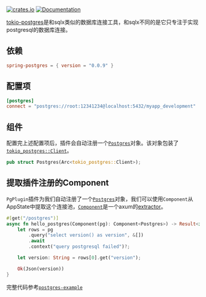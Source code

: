 [![crates.io](https://img.shields.io/crates/v/spring-postgres.svg)](https://crates.io/crates/spring-postgres)
[![Documentation](https://docs.rs/spring-postgres/badge.svg)](https://docs.rs/spring-postgres)

[tokio-postgres](https://github.com/sfackler/rust-postgres)是和sqlx类似的数据库连接工具，和sqlx不同的是它只专注于实现postgresql的数据库连接。

## 依赖

```toml
spring-postgres = { version = "0.0.9" }
```

## 配置项

```toml
[postgres]
connect = "postgres://root:12341234@localhost:5432/myapp_development"  # 要连接的数据库地址
```

## 组件

配置完上述配置项后，插件会自动注册一个[`Postgres`](https://docs.rs/tokio-postgres/latest/tokio_postgres/struct.Client.html)对象。该对象包装了[`tokio_postgres::Client`](https://docs.rs/tokio-postgres/latest/tokio_postgres/struct.Client.html)。

```rust
pub struct Postgres(Arc<tokio_postgres::Client>);
```

## 提取插件注册的Component

`PgPlugin`插件为我们自动注册了一个[`Postgres`](https://docs.rs/tokio-postgres/latest/tokio_postgres/struct.Client.html)对象，我们可以使用`Component`从AppState中提取这个连接池，[`Component`](https://docs.rs/spring-web/latest/spring_web/extractor/struct.Component.html)是一个axum的[extractor](https://docs.rs/axum/latest/axum/extract/index.html)。

```rust
#[get("/postgres")]
async fn hello_postgres(Component(pg): Component<Postgres>) -> Result<impl IntoResponse> {
    let rows = pg
        .query("select version() as version", &[])
        .await
        .context("query postgresql failed")?;

    let version: String = rows[0].get("version");

    Ok(Json(version))
}
```

完整代码参考[`postgres-example`](https://github.com/spring-rs/spring-rs/tree/master/examples/postgres-example)